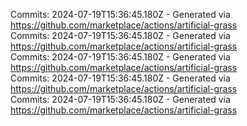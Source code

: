 Commits: 2024-07-19T15:36:45.180Z - Generated via https://github.com/marketplace/actions/artificial-grass
<br>
Commits: 2024-07-19T15:36:45.180Z - Generated via https://github.com/marketplace/actions/artificial-grass
<br>
Commits: 2024-07-19T15:36:45.180Z - Generated via https://github.com/marketplace/actions/artificial-grass
<br>
Commits: 2024-07-19T15:36:45.180Z - Generated via https://github.com/marketplace/actions/artificial-grass
<br>
Commits: 2024-07-19T15:36:45.180Z - Generated via https://github.com/marketplace/actions/artificial-grass
<br>
